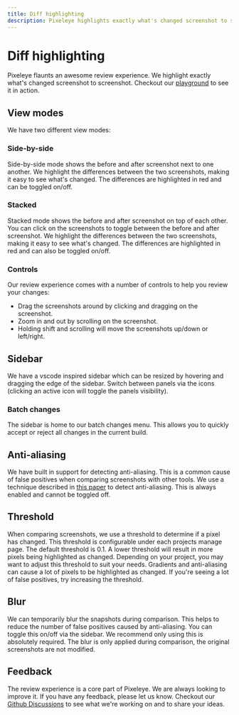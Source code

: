 ```yaml
---
title: Diff highlighting
description: Pixeleye highlights exactly what's changed screenshot to screenshot. We offer multiple different views allow you to easily review your changes.
---
```


# Diff highlighting

Pixeleye flaunts an awesome review experience. We highlight exactly what's changed screenshot to screenshot. Checkout our [playground](https://pixeleye.io/playground) to see it in action.

## View modes

We have two different view modes:

### Side-by-side

Side-by-side mode shows the before and after screenshot next to one another. We highlight the differences between the two screenshots, making it easy to see what's changed. The differences are highlighted in red and can be toggled on/off.

### Stacked

Stacked mode shows the before and after screenshot on top of each other. You can click on the screenshots to toggle between the before and after screenshot. We highlight the differences between the two screenshots, making it easy to see what's changed. The differences are highlighted in red and can also be toggled on/off.

### Controls

Our review experience comes with a number of controls to help you review your changes:

- Drag the screenshots around by clicking and dragging on the screenshot.
- Zoom in and out by scrolling on the screenshot.
- Holding shift and scrolling will move the screenshots up/down or left/right.

## Sidebar

We have a vscode inspired sidebar which can be resized by hovering and dragging the edge of the sidebar. Switch between panels via the icons (clicking an active icon will toggle the panels visibility).

### Batch changes

The sidebar is home to our batch changes menu. This allows you to quickly accept or reject all changes in the current build.

## Anti-aliasing

We have built in support for detecting anti-aliasing. This is a common cause of false positives when comparing screenshots with other tools. We use a technique described in [this paper](https://www.researchgate.net/publication/234126755_Anti-aliased_Pixel_and_Intensity_Slope_Detector) to detect anti-aliasing. This is always enabled and cannot be toggled off.

## Threshold

When comparing screenshots, we use a threshold to determine if a pixel has changed. This threshold is configurable under each projects manage page. The default threshold is 0.1. A lower threshold will result in more pixels being highlighted as changed. Depending on your project, you may want to adjust this threshold to suit your needs. Gradients and anti-aliasing can cause a lot of pixels to be highlighted as changed. If you're seeing a lot of false positives, try increasing the threshold.

## Blur

We can temporarily blur the snapshots during comparison. This helps to reduce the number of false positives caused by anti-aliasing. You can toggle this on/off via the sidebar. We recommend only using this is absolutely required. The blur is only applied during comparison, the original screenshots are not modified.

## Feedback

The review experience is a core part of Pixeleye. We are always looking to improve it. If you have any feedback, please let us know. Checkout our [Github Discussions](https://github.com/pixeleye-io/pixeleye/discussions) to see what we're working on and to share your ideas.
